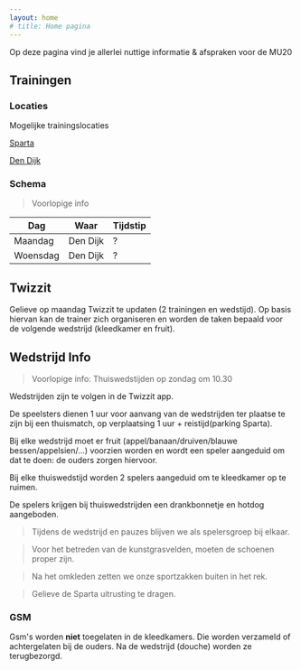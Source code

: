 ```yaml
---
layout: home
# title: Home pagina
---
```


Op deze pagina vind je allerlei nuttige informatie & afspraken voor de MU20

## Trainingen

### Locaties

Mogelijke trainingslocaties

[Sparta](https://www.google.com/maps/place/KFC+Sparta+Haacht/@50.958168,4.6103106,17z/data=!3m1!4b1!4m6!3m5!1s0x47c3e1cb5589a0a3:0xf2a69381411d45c2!8m2!3d50.958168!4d4.6128855!16s%2Fg%2F1pxwv3wpm?entry=ttu)

[Den Dijk](https://www.google.com/maps/place/Vrijetijdscomplex+Den+Dijk/@50.9618022,4.6403959,15z/data=!4m6!3m5!1s0x47c15f7873006ab5:0xcacde7ca5e7cbce3!8m2!3d50.9618022!4d4.6403959!16s%2Fg%2F1tm681_l?entry=ttu)

### Schema

> Voorlopige info

Dag         | Waar      | Tijdstip
---         |---        |---
Maandag     | Den Dijk  | ?
Woensdag    | Den Dijk  | ?

## Twizzit

Gelieve op maandag Twizzit te updaten (2 trainingen en wedstijd). Op basis hiervan kan de trainer zich organiseren en worden de taken bepaald voor de volgende wedstrijd (kleedkamer en fruit). 

## Wedstrijd Info

> Voorlopige info: Thuiswedstijden op zondag om 10.30

Wedstrijden zijn te volgen in de Twizzit app. 

De speelsters dienen 1 uur voor aanvang van de wedstrijden ter plaatse te zijn bij een thuismatch, op verplaatsing 1 uur + reistijd(parking Sparta).

Bij elke wedstrijd moet er fruit (appel/banaan/druiven/blauwe bessen/appelsien/...) voorzien worden en wordt een speler aangeduid om dat te doen: de ouders zorgen hiervoor.

Bij elke thuiswedstijd worden 2 spelers aangeduid om te kleedkamer op te ruimen.

De spelers krijgen bij thuiswedstrijden een drankbonnetje en hotdog aangeboden.

> Tijdens de wedstrijd en pauzes blijven we als spelersgroep bij elkaar.

> Voor het betreden van de kunstgrasvelden, moeten de schoenen proper zijn.

> Na het omkleden zetten we onze sportzakken buiten in het rek.

> Gelieve de Sparta uitrusting te dragen.

### GSM

Gsm's worden **niet** toegelaten in de kleedkamers. Die worden verzameld of achtergelaten bij de ouders. Na de wedstrijd (douche) worden ze terugbezorgd.
